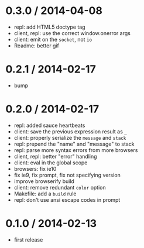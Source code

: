 
0.3.0 / 2014-04-08
==================

 * repl: add HTML5 doctype tag
 * client, repl: use the correct window.onerror args
 * client: emit on the `socket`, not `io`
 * Readme: better gif

0.2.1 / 2014-02-17
==================

 * bump

0.2.0 / 2014-02-17
==================

 * repl: added sauce heartbeats
 * client: save the previous expression result as `_`
 * client: properly serialize the `message` and `stack`
 * repl: prepend the "name" and "message" to stack
 * repl: parse more syntax errors from more browsers
 * client, repl: better "error" handling
 * client: eval in the global scope
 * browsers: fix ie10
 * fix ie9, fix prompt, fix not specifying version
 * improve browserify build
 * client: remove redundant `color` option
 * Makefile: add a `build` rule
 * repl: don't use ansi escape codes in prompt

0.1.0 / 2014-02-13
==================

 * first release
